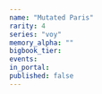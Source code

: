 ```yaml
---
name: "Mutated Paris"
rarity: 4
series: "voy"
memory_alpha: ""
bigbook_tier:
events:
in_portal:
published: false
---
```

